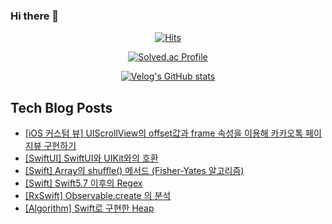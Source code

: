 ### Hi there 👋

<!--
**loinsir/loinsir** is a ✨ _special_ ✨ repository because its `README.md` (this file) appears on your GitHub profile.

Here are some ideas to get you started:

- 🔭 I’m currently working on ...
- 🌱 I’m currently learning ...
- 👯 I’m looking to collaborate on ...
- 🤔 I’m looking for help with ...
- 💬 Ask me about ...
- 📫 How to reach me: ...
- 😄 Pronouns: ...
- ⚡ Fun fact: ...
-->
<div align=center>
  
[![Hits](https://hits.seeyoufarm.com/api/count/incr/badge.svg?url=https%3A%2F%2Fgithub.com%2Floinsir&count_bg=%2309EDEB&title_bg=%23555555&icon=&icon_color=%23E7E7E7&title=hits&edge_flat=false)](https://hits.seeyoufarm.com)
  
  
[![Solved.ac Profile](http://mazassumnida.wtf/api/v2/generate_badge?boj=a9327370)](https://solved.ac/a9327370/)
  
[![Velog's GitHub stats](https://velog-readme-stats.vercel.app/api?name=loinsir)](https://velog.io/@loinsir)
</div>


## Tech Blog Posts
* [[iOS 커스텀 뷰] UIScrollView의 offset값과 frame 속성을 이용해 카카오톡 페이지뷰 구현하기](https://glassgow.tistory.com/33)
* [[SwiftUI] SwiftUI와 UIKit와의 호환](https://glassgow.tistory.com/32)
* [[Swift] Array의 shuffle() 메서드 (Fisher-Yates 알고리즘)](https://glassgow.tistory.com/31)
* [[Swift] Swift5.7 이후의 Regex](https://glassgow.tistory.com/30)
* [[RxSwift] Observable.create 의 분석](https://glassgow.tistory.com/29)
* [[Algorithm] Swift로 구현한 Heap](https://glassgow.tistory.com/28)